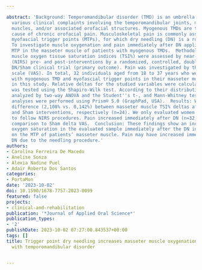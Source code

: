 ---
abstract: 'Background: Temporomandibular disorder (TMD) is an umbrella term encompassing
  various clinical complaints involving the temporomandibular joints, masticatory
  muscles, and/or associated orofacial structures. Myogenous TMDs are the most frequent
  cause of chronic orofacial pain. Musculoskeletal pain is commonly associated with
  myofascial trigger points (MTPs), for which dry needling (DN) is a routine treatment.  Objective:
  To investigate muscle oxygenation and pain immediately after DN application on an
  MTP in the masseter muscle of patients with myogenous TMDs.  Methodology: Masseter
  muscle oxygen tissue saturation indices (TSI%) were assessed by near-infrared spectroscopy
  (NIRS) pre- and post-interventions by a randomized, controlled, double-blind, crossover
  DN/Sham clinical trial (primary outcome). Pain was investigated by the visual analog
  scale (VAS). In total, 32 individuals aged from 18 to 37 years who were diagnosed
  with myogenous TMD and myofascial trigger points in their masseter muscles participated
  in this study. Relative deltas for the studied variables were calculated. Data normality
  was tested using the Shapiro-Wilk test. According to their distribution, data were
  analyzed by two-way ANOVA and the Student''s t-, and Mann-Whitney tests. Statistical
  analyses were performed using Prism® 5.0 (GraphPad, USA).  Results: We found a significant
  difference (2,108% vs. 0,142%) between masseter muscle TSI% deltas after the DN
  and Sham interventions, respectively (n=24). We only evaluated women since men refused
  to follow NIRS procedures. Pain increased immediately after DN (n=32, 8 men), in
  comparison to Sham delta VAS.  Conclusion: These findings show an increase in tissue
  oxygen saturation in the evaluated sample immediately after the DN intervention
  on the MTP of patients’ masseter muscle. Pain may have increased immediately after
  DN due to the needling procedure.'
authors:
- Carolina Ferreira De Macedo
- Anelise Sonza
- Alexia Nadine Puel
- Adair Roberto Dos Santos
categories:
- PortaMon
date: '2023-10-02'
doi: 10.1590/1678-7757-2023-0099
featured: false
projects:
- clinical-and-rehabilitation
publication: '*Journal of Applied Oral Science*'
publication_types:
- '2'
publishDate: 2023-10-02 07:27:00.843537+00:00
tags: []
title: Trigger point dry needling increases masseter muscle oxygenation in patients
  with temporomandibular disorder

---
